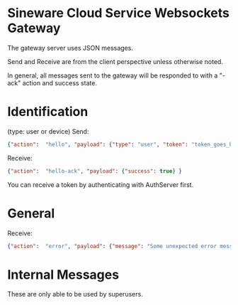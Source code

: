 # Sineware Cloud Service Websockets Gateway
The gateway server uses JSON messages.

Send and Receive are from the client perspective unless otherwise noted.

In general, all messages sent to the gateway will be responded to with a "-ack" 
action and success state. 

# Identification
(type: user or device)
Send:
```json
{"action":  "hello", "payload": {"type": "user", "token": "token_goes_here", "info":  {}} }
```
Receive:
```json
{"action":  "hello-ack", "payload": {"success": true} }
```

You can receive a token by authenticating with AuthServer first.

# General
Receive:
```json
{"action":  "error", "payload": {"message": "Some unexpected error message"} }
```

# Internal Messages
These are only able to be used by superusers.
